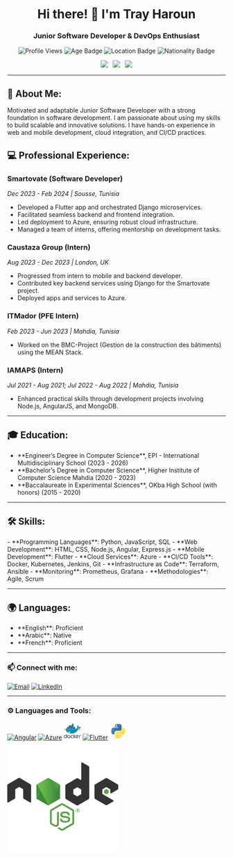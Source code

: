 <h1 align="center" style="animation: fadeIn 2s ease-in-out;">Hi there! 👋 I'm Tray Haroun</h1>
<h3 align="center" style="animation: bounceIn 2s ease-in-out;">Junior Software Developer & DevOps Enthusiast</h3>

<p align="center" style="animation: zoomIn 2s;">
  <img src="https://komarev.com/ghpvc/?username=haroun2021&label=Profile%20views&color=0e75b6&style=flat" alt="Profile Views" />
  <img src="https://img.shields.io/badge/Age-24-blue" alt="Age Badge" />
  <img src="https://img.shields.io/badge/Location-Mahdia%2C%20Tunisia-blue" alt="Location Badge" />
  <img src="https://img.shields.io/badge/Nationality-Tunisian-red" alt="Nationality Badge" />
</p>

<p align="center" style="animation: fadeInUp 2s;">
  <img src="https://media.giphy.com/media/L1R1tvI9svkIWwpVYr/giphy.gif" width="50" style="animation: pulse 1.5s infinite;" />&nbsp;&nbsp;
  <img src="https://media.giphy.com/media/ZVik7pBtu9dNS/giphy.gif" width="50" style="animation: pulse 1.5s infinite;" />&nbsp;&nbsp;
  <img src="https://media.giphy.com/media/U3qYN8S0j3bpK/giphy.gif" width="50" style="animation: pulse 1.5s infinite;" />
</p>

<style>
  @keyframes fadeIn {
    from { opacity: 0; }
    to { opacity: 1; }
  }
  @keyframes bounceIn {
    0%, 20%, 40%, 60%, 80%, 100% { transform: translateY(0); }
    50% { transform: translateY(-15px); }
  }
  @keyframes zoomIn {
    from { transform: scale(0); }
    to { transform: scale(1); }
  }
  @keyframes fadeInUp {
    from { transform: translateY(20px); opacity: 0; }
    to { transform: translateY(0); opacity: 1; }
  }
  @keyframes pulse {
    0%, 100% { transform: scale(1); }
    50% { transform: scale(1.1); }
  }
</style>

---

## 🌟 About Me:
<p style="animation: fadeIn 2s;">Motivated and adaptable Junior Software Developer with a strong foundation in software development. I am passionate about using my skills to build scalable and innovative solutions. I have hands-on experience in web and mobile development, cloud integration, and CI/CD practices.</p>

## 💻 Professional Experience:

### **Smartovate (Software Developer)**
*Dec 2023 - Feb 2024 | Sousse, Tunisia*
<ul style="animation: fadeInUp 2s;">
  <li>Developed a Flutter app and orchestrated Django microservices.</li>
  <li>Facilitated seamless backend and frontend integration.</li>
  <li>Led deployment to Azure, ensuring robust cloud infrastructure.</li>
  <li>Managed a team of interns, offering mentorship on development tasks.</li>
</ul>

### **Caustaza Group (Intern)**
*Aug 2023 - Dec 2023 | London, UK*
<ul style="animation: fadeInUp 2s;">
  <li>Progressed from intern to mobile and backend developer.</li>
  <li>Contributed key backend services using Django for the Smartovate project.</li>
  <li>Deployed apps and services to Azure.</li>
</ul>

### **ITMador (PFE Intern)**
*Feb 2023 - Jun 2023 | Mahdia, Tunisia*
<ul style="animation: fadeInUp 2s;">
  <li>Worked on the BMC-Project (Gestion de la construction des bâtiments) using the MEAN Stack.</li>
</ul>

### **IAMAPS (Intern)**
*Jul 2021 - Aug 2021; Jul 2022 - Aug 2022 | Mahdia, Tunisia*
<ul style="animation: fadeInUp 2s;">
  <li>Enhanced practical skills through development projects involving Node.js, AngularJS, and MongoDB.</li>
</ul>

---

## 🎓 Education:
<ul style="animation: fadeIn 2s;">
  <li>**Engineer’s Degree in Computer Science**, EPI - International Multidisciplinary School (2023 - 2026)</li>
  <li>**Bachelor’s Degree in Computer Science**, Higher Institute of Computer Science Mahdia (2020 - 2023)</li>
  <li>**Baccalaureate in Experimental Sciences**, OKba High School (with honors) (2015 - 2020)</li>
</ul>

---

## 🛠️ Skills:
<p style="animation: fadeIn 2s;">
- **Programming Languages**: Python, JavaScript, SQL
- **Web Development**: HTML, CSS, Node.js, Angular, Express.js
- **Mobile Development**: Flutter
- **Cloud Services**: Azure
- **CI/CD Tools**: Docker, Kubernetes, Jenkins, Git
- **Infrastructure as Code**: Terraform, Ansible
- **Monitoring**: Prometheus, Grafana
- **Methodologies**: Agile, Scrum
</p>

---

## 🌍 Languages:
<ul style="animation: fadeIn 2s;">
  <li>**English**: Proficient</li>
  <li>**Arabic**: Native</li>
  <li>**French**: Proficient</li>
</ul>

---

<h3 align="left">📫 Connect with me:</h3>
<p align="left" style="animation: fadeInUp 2s;">
  <a href="mailto:harountray33@gmail.com" style="animation: zoomIn 2s; display: inline-block;"><img align="center" src="https://cdn-icons-png.flaticon.com/512/732/732200.png" alt="Email" height="30" width="40" /></a>
  <a href="https://www.linkedin.com/in/tray-haroun-4627a51b9" target="blank" style="animation: zoomIn 2s; display: inline-block;"><img align="center" src="https://raw.githubusercontent.com/rahuldkjain/github-profile-readme-generator/master/src/images/icons/Social/linked-in-alt.svg" alt="LinkedIn" height="30" width="40" /></a>
</p>

---

<h3 align="left">⚙️ Languages and Tools:</h3>
<p align="left" style="animation: fadeInUp 2s;">
  <a href="https://angular.io" target="_blank" style="animation: pulse 1.5s infinite;"><img src="https://angular.io/assets/images/logos/angular/angular.svg" alt="Angular" width="40" height="40"/></a>
  <a href="https://azure.microsoft.com/en-in/" target="_blank" style="animation: pulse 1.5s infinite;"><img src="https://www.vectorlogo.zone/logos/microsoft_azure/microsoft_azure-icon.svg" alt="Azure" width="40" height="40"/></a>
  <a href="https://www.docker.com/" target="_blank" style="animation: pulse 1.5s infinite;"><img src="https://raw.githubusercontent.com/devicons/devicon/master/icons/docker/docker-original-wordmark.svg" alt="Docker" width="40" height="40"/></a>
  <a href="https://flutter.dev" target="_blank" style="animation: pulse 1.5s infinite;"><img src="https://www.vectorlogo.zone/logos/flutterio/flutterio-icon.svg" alt="Flutter" width="40" height="40"/></a>
  <a href="https://www.python.org" target="_blank" style="animation: pulse 1.5s infinite;"><img src="https://raw.githubusercontent.com/devicons/devicon/master/icons/python/python-original.svg" alt="Python" width="40" height="40"/></a>
  <a href="https://nodejs.org" target="_blank" style="animation: pulse 1.5s infinite;"><img src="https://raw.githubusercontent.com/devicons/devicon/master/icons/nodejs/nodejs-original-wordmark.svg" alt="Node.js"
